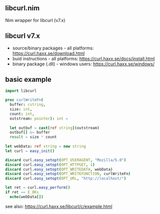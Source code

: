 ## libcurl.nim
Nim wrapper for libcurl (v7.x)

## libcurl v7.x
- source/binary packages - all platforms: https://curl.haxx.se/download.html
- buid instructions - all platforms: https://curl.haxx.se/docs/install.html
- binary package (.dll) - windows users: https://curl.haxx.se/windows/

## basic example

```nim
import libcurl

proc curlWriteFn(
  buffer: cstring,
  size: int,
  count: int,
  outstream: pointer): int =
  
  let outbuf = cast[ref string](outstream)
  outbuf[] &= buffer
  result = size * count
  
let webData: ref string = new string
let curl = easy_init()

discard curl.easy_setopt(OPT_USERAGENT, "Mozilla/5.0")
discard curl.easy_setopt(OPT_HTTPGET, 1)
discard curl.easy_setopt(OPT_WRITEDATA, webData)
discard curl.easy_setopt(OPT_WRITEFUNCTION, curlWriteFn)
discard curl.easy_setopt(OPT_URL, "http://localhost/")

let ret = curl.easy_perform()
if ret == E_OK:
  echo(webData[])
```

see also: https://curl.haxx.se/libcurl/c/example.html

